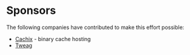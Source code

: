 # Sponsors

The following companies have contributed to make this effort possible:

* [Cachix](https://cachix.org) - binary cache hosting
* [Tweag](https://tweag.io)
